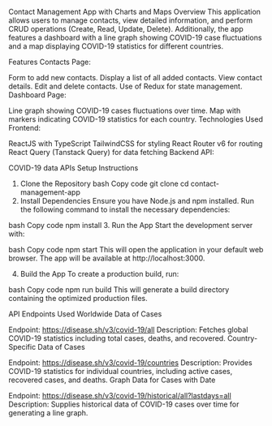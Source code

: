 Contact Management App with Charts and Maps
Overview
This application allows users to manage contacts, view detailed information, and perform CRUD operations (Create, Read, Update, Delete). Additionally, the app features a dashboard with a line graph showing COVID-19 case fluctuations and a map displaying COVID-19 statistics for different countries.

Features
Contacts Page:

Form to add new contacts.
Display a list of all added contacts.
View contact details.
Edit and delete contacts.
Use of Redux for state management.
Dashboard Page:

Line graph showing COVID-19 cases fluctuations over time.
Map with markers indicating COVID-19 statistics for each country.
Technologies Used
Frontend:

ReactJS with TypeScript
TailwindCSS for styling
React Router v6 for routing
React Query (Tanstack Query) for data fetching
Backend API:

COVID-19 data APIs
Setup Instructions
1. Clone the Repository
bash
Copy code
git clone <repository-url>
cd contact-management-app
2. Install Dependencies
Ensure you have Node.js and npm installed. Run the following command to install the necessary dependencies:

bash
Copy code
npm install
3. Run the App
Start the development server with:

bash
Copy code
npm start
This will open the application in your default web browser. The app will be available at http://localhost:3000.

4. Build the App
To create a production build, run:

bash
Copy code
npm run build
This will generate a build directory containing the optimized production files.

API Endpoints Used
Worldwide Data of Cases

Endpoint: https://disease.sh/v3/covid-19/all
Description: Fetches global COVID-19 statistics including total cases, deaths, and recovered.
Country-Specific Data of Cases

Endpoint: https://disease.sh/v3/covid-19/countries
Description: Provides COVID-19 statistics for individual countries, including active cases, recovered cases, and deaths.
Graph Data for Cases with Date

Endpoint: https://disease.sh/v3/covid-19/historical/all?lastdays=all
Description: Supplies historical data of COVID-19 cases over time for generating a line graph.
